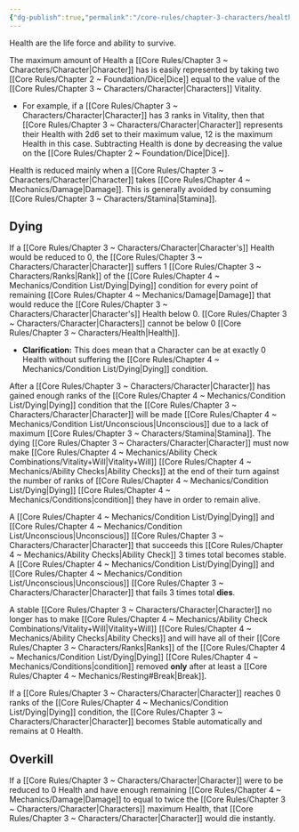 ```yaml
---
{"dg-publish":true,"permalink":"/core-rules/chapter-3-characters/health/"}
---
```


Health are the life force and ability to survive.

The maximum amount of Health a [[Core Rules/Chapter 3 ~ Characters/Character\|Character]] has is easily represented by taking two [[Core Rules/Chapter 2 ~ Foundation/Dice\|Dice]] equal to the value of the [[Core Rules/Chapter 3 ~ Characters/Character\|Characters]] Vitality.
- For example, if a [[Core Rules/Chapter 3 ~ Characters/Character\|Character]] has 3 ranks in Vitality, then that [[Core Rules/Chapter 3 ~ Characters/Character\|Character]] represents their Health with 2d6 set to their maximum value, 12 is the maximum Health in this case. Subtracting Health is done by decreasing the value on the [[Core Rules/Chapter 2 ~ Foundation/Dice\|Dice]].

Health is reduced mainly when a [[Core Rules/Chapter 3 ~ Characters/Character\|Character]] takes [[Core Rules/Chapter 4 ~ Mechanics/Damage\|Damage]]. This is generally avoided by consuming [[Core Rules/Chapter 3 ~ Characters/Stamina\|Stamina]].


## Dying
If a [[Core Rules/Chapter 3 ~ Characters/Character\|Character's]] Health would be reduced to 0, the [[Core Rules/Chapter 3 ~ Characters/Character\|Character]] suffers 1 [[Core Rules/Chapter 3 ~ Characters/Ranks\|Rank]] of the [[Core Rules/Chapter 4 ~ Mechanics/Condition List/Dying\|Dying]] condition for every point of remaining [[Core Rules/Chapter 4 ~ Mechanics/Damage\|Damage]] that would reduce the [[Core Rules/Chapter 3 ~ Characters/Character\|Character's]] Health below 0. [[Core Rules/Chapter 3 ~ Characters/Character\|Characters]] cannot be below 0 [[Core Rules/Chapter 3 ~ Characters/Health\|Health]].

- **Clarification:** This does mean that a Character can be at exactly 0 Health without suffering the [[Core Rules/Chapter 4 ~ Mechanics/Condition List/Dying\|Dying]] condition.

After a [[Core Rules/Chapter 3 ~ Characters/Character\|Character]] has gained enough ranks of the [[Core Rules/Chapter 4 ~ Mechanics/Condition List/Dying\|Dying]] condition that the [[Core Rules/Chapter 3 ~ Characters/Character\|Character]] will be made [[Core Rules/Chapter 4 ~ Mechanics/Condition List/Unconscious\|Unconscious]] due to a lack of maximum [[Core Rules/Chapter 3 ~ Characters/Stamina\|Stamina]]. The dying [[Core Rules/Chapter 3 ~ Characters/Character\|Character]] must now make [[Core Rules/Chapter 4 ~ Mechanics/Ability Check Combinations/Vitality+Will\|Vitality+Will]] [[Core Rules/Chapter 4 ~ Mechanics/Ability Checks\|Ability Checks]] at the end of their turn against the number of ranks of [[Core Rules/Chapter 4 ~ Mechanics/Condition List/Dying\|Dying]] [[Core Rules/Chapter 4 ~ Mechanics/Conditions\|condition]] they have in order to remain alive.

A [[Core Rules/Chapter 4 ~ Mechanics/Condition List/Dying\|Dying]] and [[Core Rules/Chapter 4 ~ Mechanics/Condition List/Unconscious\|Unconscious]] [[Core Rules/Chapter 3 ~ Characters/Character\|Character]] that succeeds this [[Core Rules/Chapter 4 ~ Mechanics/Ability Checks\|Ability Check]] 3 times total becomes stable. A [[Core Rules/Chapter 4 ~ Mechanics/Condition List/Dying\|Dying]] and [[Core Rules/Chapter 4 ~ Mechanics/Condition List/Unconscious\|Unconscious]] [[Core Rules/Chapter 3 ~ Characters/Character\|Character]] that fails 3 times total **dies**.

A stable [[Core Rules/Chapter 3 ~ Characters/Character\|Character]] no longer has to make [[Core Rules/Chapter 4 ~ Mechanics/Ability Check Combinations/Vitality+Will\|Vitality+Will]] [[Core Rules/Chapter 4 ~ Mechanics/Ability Checks\|Ability Checks]] and will have all of their [[Core Rules/Chapter 3 ~ Characters/Ranks\|Ranks]] of the [[Core Rules/Chapter 4 ~ Mechanics/Condition List/Dying\|Dying]] [[Core Rules/Chapter 4 ~ Mechanics/Conditions\|condition]] removed **only** after at least a [[Core Rules/Chapter 4 ~ Mechanics/Resting#Break\|Break]].

If a [[Core Rules/Chapter 3 ~ Characters/Character\|Character]] reaches 0 ranks of the [[Core Rules/Chapter 4 ~ Mechanics/Condition List/Dying\|Dying]] condition, the [[Core Rules/Chapter 3 ~ Characters/Character\|Character]] becomes Stable automatically and remains at 0 Health.

## Overkill
If a [[Core Rules/Chapter 3 ~ Characters/Character\|Character]] were to be reduced to 0 Health and have enough remaining [[Core Rules/Chapter 4 ~ Mechanics/Damage\|Damage]] to equal to twice the [[Core Rules/Chapter 3 ~ Characters/Character\|Characters]] maximum Health, that [[Core Rules/Chapter 3 ~ Characters/Character\|Character]] would die instantly.
